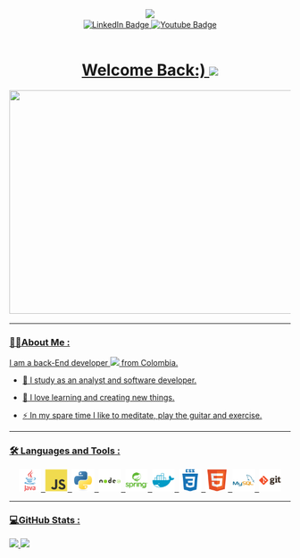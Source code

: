 <div id="header" align="center">
  <img src="https://media0.giphy.com/media/v1.Y2lkPTc5MGI3NjExMjE1OTZkNjAxMjEzYTE4NzUyOWU5Y2NhY2VhYTBiZWJkY2YxOTQ5YyZlcD12MV9pbnRlcm5hbF9naWZzX2dpZklkJmN0PWc/Zmzu3UuySqsghKkxXz/giphy.gif  "width="100"/>
</div>



<div id="badges" align="center">
  <a href="https://www.linkedin.com/in/david-guerra-9a4336268/">
    <img src="https://img.shields.io/badge/LinkedIn-blue?style=for-the-badge&logo=linkedin&logoColor=white" alt="LinkedIn Badge"/>
  </a>
  <a href="https://youtube.com/@To_Do_">
    <img src="https://img.shields.io/badge/YouTube-red?style=for-the-badge&logo=youtube&logoColor=white" alt="Youtube Badge"/>
</div>
  
<div align="center">
        <img src="https://komarev.com/ghpvc/?username=Apolo-X1&style=flat-square&color=blue" alt="">
</div>

  
  
<h1 align="center">
  Welcome Back:)
  <img src="https://media.giphy.com/media/hvRJCLFzcasrR4ia7z/giphy.gif" width="30px"/>
</h1>

  
  
<div align="center">
  <img src="https://media0.giphy.com/media/v1.Y2lkPTc5MGI3NjExMTg1YjAwNjRkNjAxMDhiMmYxZmI5MjhhZDI3ZjcyMzMzOGNhNGY3YSZlcD12MV9pbnRlcm5hbF9naWZzX2dpZklkJmN0PWc/2IudUHdI075HL02Pkk/giphy.gif"width="700" height="400"/>
  
</div>

---

### 👨‍💻About Me :
I am a back-End developer <img src="https://media.giphy.com/media/WUlplcMpOCEmTGBtBW/giphy.gif" width="30"> from Colombia.
- :telescope: I study as an analyst and software developer.

- :seedling: I love learning and creating new things.

- :zap: In my spare time I like to meditate, play the guitar and exercise.

  
---

### :hammer_and_wrench: Languages and Tools :
  
<div align="center">
 <img src="https://github.com/devicons/devicon/blob/master/icons/java/java-original-wordmark.svg" title="Java" alt="Java" width="40" height="40"/>&nbsp;
 <img src="https://github.com/devicons/devicon/blob/master/icons/javascript/javascript-original.svg" title="JavaScript" alt="JavaScript" width="40" height="40"/>&nbsp;
 <img src="https://raw.githubusercontent.com/devicons/devicon/1119b9f84c0290e0f0b38982099a2bd027a48bf1/icons/python/python-original.svg" title="python" alt="Python"            width="40" height="40"/>&nbsp;
 <img src="https://github.com/devicons/devicon/blob/master/icons/nodejs/nodejs-original-wordmark.svg" title="NodeJS" alt="NodeJS" width="40" height="40"/>&nbsp;
 <img src="https://github.com/devicons/devicon/blob/master/icons/spring/spring-original-wordmark.svg" title="Spring" alt="Spring" width="40" height="40"/>&nbsp;      
 <img src="https://raw.githubusercontent.com/devicons/devicon/1119b9f84c0290e0f0b38982099a2bd027a48bf1/icons/docker/docker-plain.svg" title="docker" alt="docker" width="40"  height="40"/>&nbsp;
 <img src="https://github.com/devicons/devicon/blob/master/icons/css3/css3-plain-wordmark.svg"  title="CSS3" alt="CSS" width="40" height="40"/>&nbsp;
 <img src="https://github.com/devicons/devicon/blob/master/icons/html5/html5-original.svg" title="HTML5" alt="HTML" width="40" height="40"/>&nbsp;     
 <img src="https://github.com/devicons/devicon/blob/master/icons/mysql/mysql-original-wordmark.svg" title="MySQL"  alt="MySQL" width="40" height="40"/>&nbsp;
 <img src="https://github.com/devicons/devicon/blob/master/icons/git/git-original-wordmark.svg" title="Git" **alt="Git" width="40" height="40"/>
</div>

---

### 💻GitHub Stats :
![](https://github-readme-stats.vercel.app/api?username=Apolo-X1&theme=radical&hide_border=false&include_all_commits=false&count_private=false)
![](https://github-readme-streak-stats.herokuapp.com/?user=Apolo-X1&theme=radical&hide_border=false)

 
